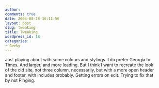 ```yaml
---
author:
comments: true
date: 2004-08-28 16:11:56
layout: post
slug: tweaking
title: Tweaking
wordpress_id: 18
categories:
- Geeky
---
```


Just playing about with some colours and stylings. I do prefer Georgia to Times. And larger, and more leading. But I think I want to recreate the look of the old site, not three column, necessarily, but with a more open header and footer, with includes probably. Getting errors on edit. Trying to fix that by not Pinging.
